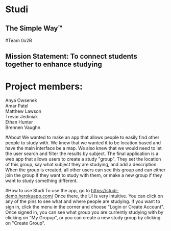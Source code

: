 # Studi
## The Simple Way™
#Team 0x2B

## Mission Statement: To connect students together to enhance studying

# Project members:  
Anya Owsenek  
Amar Patel  
Matthew Lawson  
Trevor Jediniak  
Ethan Hunter  
Brennen Vaughn

#About
We wanted to make an app that allows people to easily find other people to study with. We knew that we wanted it to be location based and have the main interface be a map. We also knew that we would need to let the user search and filter the results by subject. The final application is a web app that allows users to create a study "group". They set the location of this group, say what subject they are studying, and add a description. When the group is created, all other users can see this group and can either join the group if they want to study with them, or make a new group if they want to study something different.

#How to use Studi
To use the app, go to https://studi-demo.herokuapp.com/
Once there, the UI is very intuitive. You can click on any of the pins to see what and where people are studying. If you want to sign in, click the menu in the corner and choose "Login or Create Account". Once signed in, you can see what group you are currently studying with by clicking on "My Gropup", or you can create a new study group by clicking on "Create Group".